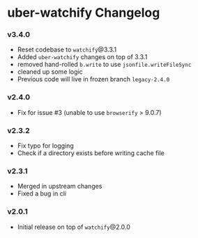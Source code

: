 # uber-watchify Changelog

### v3.4.0
  - Reset codebase to `watchify`@3.3.1
  - Added `uber-watchify` changes on top of 3.3.1
  - removed hand-rolled `b.write` to use `jsonfile.writeFileSync`
  - cleaned up some logic
  - Previous code will live in frozen branch `legacy-2.4.0`

### v2.4.0
  - Fix for issue #3 (unable to use `browserify` > 9.0.7)

### v2.3.2
  - Fix typo for logging
  - Check if a directory exists before writing cache file

### v2.3.1
  - Merged in upstream changes
  - Fixed a bug in cli

### v2.0.1
  - Initial release on top of `watchify`@2.0.0



